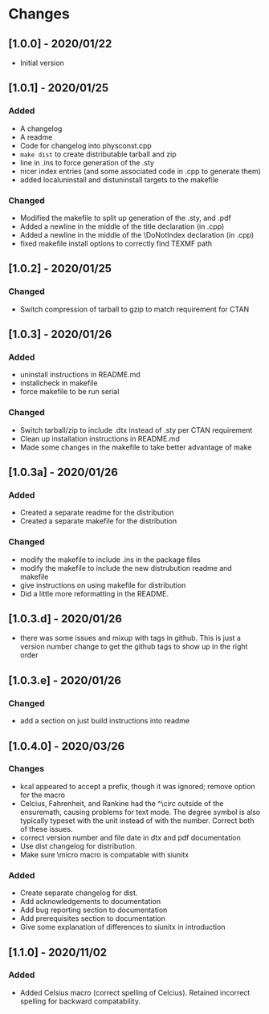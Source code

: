 # Changes
## [1.0.0] - 2020/01/22
- Initial version
## [1.0.1] - 2020/01/25
### Added
- A changelog
- A readme
- Code for changelog into physconst.cpp
- `make dist` to create distributable tarball and zip
- line in .ins to force generation of the .sty
- nicer index entries (and some associated code in .cpp to generate them)
- added localuninstall and distuninstall targets to the makefile
### Changed
- Modified the makefile to split up generation of the .sty, and .pdf
- Added a newline in the middle of the title declaration (in .cpp)
- Added a newline in the middle of the \DoNotIndex declaration (in .cpp)
- fixed makefile install options to correctly find TEXMF path
## [1.0.2] - 2020/01/25
### Changed
- Switch compression of tarball to gzip to match requirement for CTAN
## [1.0.3] - 2020/01/26
### Added
- uninstall instructions in README.md
- installcheck in makefile
- force makefile to be run serial
### Changed
- Switch tarball/zip to include .dtx instead of .sty per CTAN requirement
- Clean up installation instructions in README.md
- Made some changes in the makefile to take better advantage of make
## [1.0.3a] - 2020/01/26
### Added
- Created a separate readme for the distribution
- Created a separate makefile for the distribution
### Changed
- modify the makefile to include .ins in the package files
- modify the makefile to include the new distrubution readme and makefile
- give instructions on using makefile for distribution
- Did a little more reformatting in the README.
## [1.0.3.d] - 2020/01/26
- there was some issues and mixup with tags in github. This is just a version 
number change to get the github tags to show up in the right order 
## [1.0.3.e] - 2020/01/26
### Changed
- add a section on just build instructions into readme
## [1.0.4.0] - 2020/03/26
### Changes
- kcal appeared to accept a prefix, though it was ignored; remove option for the
macro
- Celcius, Fahrenheit, and Rankine had the ^\circ outside of the ensuremath,
causing problems for text mode. The degree symbol is also typically typeset
with the unit instead of with the number. Correct both of these issues.
- correct version number and file date in dtx and pdf documentation
- Use dist changelog for distribution.
- Make sure \micro macro is compatable with siunitx
### Added
- Create separate changelog for dist.
- Add acknowledgements to documentation
- Add bug reporting section to documentation
- Add prerequisites section to documentation
- Give some explanation of differences to siunitx in introduction
## [1.1.0] - 2020/11/02
### Added
- Added Celsius macro (correct spelling of Celcius). Retained incorrect
spelling for backward compatability.

